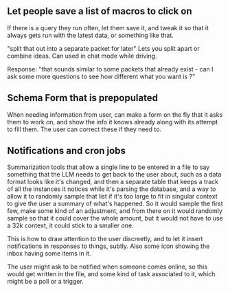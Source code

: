 ## Let people save a list of macros to click on
If there is a query they run often, let them save it, and tweak it so that it always gets run with the 
latest data, or something like that.

"split that out into a separate packet for later"
Lets you split apart or combine ideas.  Can used in chat mode while driving.

Response: "that sounds similar to some packets that already exist - can I ask some more questions to see how different what you want is ?"

## Schema Form that is prepopulated
When needing information from user, can make a form on the fly that it asks them to work on, and show the info it knows already along with its attempt to fill them.  The user can correct these if they need to.

## Notifications and cron jobs
Summarization tools that allow a single line to be entered in a file to say something that the LLM needs to get back to the user about, such as a data format looks like it's changed, and then a separate table that keeps a track of all the instances it notices while it's parsing the database, and a way to allow it to randomly sample that list if it's too large to fit in singular context to give the user a summary of what's happened. So it would sample the first few, make some kind of an adjustment, and from there on it would randomly sample so that it could cover the whole amount, but it would not have to use a 32k context, it could stick to a smaller one.

This is how to draw attention to the user discreetly, and to let it insert notifications in responses to things, subtly.  Also some icon showing the inbox having some items in it. 

The user might ask to be notified when someone comes online, so this would get written in the file, and some kind of task associated to it, which might be a poll or a trigger.
